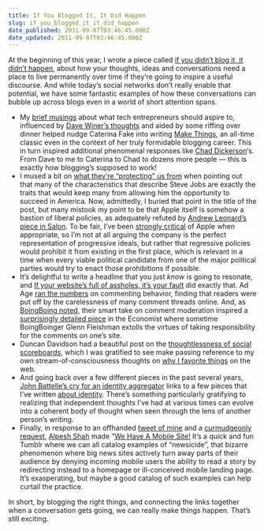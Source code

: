 ```yaml
---
title: If You Blogged It, It Did Happen
slug: if_you_blogged_it_it_did_happen
date_published: 2011-09-07T03:46:45.000Z
date_updated: 2011-09-07T03:46:45.000Z
---
```


At the beginning of this year, I wrote a piece called [if you didn’t blog it, it didn’t happen](http://dashes.com/anil/2011/01/if-you-didnt-blog-it-it-didnt-happen.html), about how your thoughts, ideas and conversations need a place to live permanently over time if they’re going to inspire a useful discourse. And while today’s social networks don’t really enable that potential, we have some fantastic examples of how these conversations can bubble up across blogs even in a world of short attention spans.

- My [brief musings](http://dashes.com/anil/2011/09/the-goal.html) about what tech entrepreneurs should aspire to, influenced by [Dave Winer’s thoughts](http://scripting.com/stories/2011/09/02/mikeArringtonIsTheFutureOf.html) and aided by some riffing over dinner helped nudge Caterina Fake into writing [Make Things](http://caterina.net/wp-archives/98), an all-time classic even in the context of her truly formidable blogging career. This in turn inspired additional phenomenal responses like [Chad Dickerson](http://blog.chaddickerson.com/2011/09/03/making-things-infinite-games-and-fred-brooks/)‘s. From Dave to me to Caterina to Chad to dozens more people — this is exactly how blogging’s supposed to work!
- I mused a bit on [what they’re “protecting” us from](http://dashes.com/anil/2011/08/what-theyre-protecting-us-from.html) when pointing out that many of the characteristics that describe Steve Jobs are exactly the traits that would keep many from allowing him the opportunity to succeed in America. Now, admittedly, I buried that point in the title of the post, but many mistook my point to be that Apple itself is somehow a bastion of liberal policies, as adequately refuted by [Andrew Leonard’s piece in Salon](http://www.salon.com/technology/how_the_world_works/2011/08/23/apple_and_liberal_values/index.html). To be fair, I’ve been [strongly critical](http://dashes.com/anil/2009/07/apple-secrecy-does-not-scale.html) of Apple when appropriate, so I’m not at all arguing the company is the perfect representation of progressive ideals, but rather that regressive policies would prohibit it from existing in the first place, which is relevant in a time when every viable political candidate from one of the major political parties would try to enact those prohibitions if possible.
- It’s delightful to write a headline that you just *know* is going to resonate, and [If your website’s full of assholes, it’s your fault](http://dashes.com/anil/2011/07/if-your-websites-full-of-assholes-its-your-fault.html) did exactly that. Ad Age [ran the numbers](http://adage.com/article/adagestat/63-readers-care-site-comments/229341/) on commenting behavior, finding that readers were put off by the carelessness of many comment threads online. And, as [BoingBoing noted](http://boingboing.net/2011/08/31/rob-interviewed-in-the-economist.html), their smart take on comment moderation inspired a [surprisingly detailed piece](http://www.economist.com/blogs/babbage/2011/08/online-anonymity) in the Economist where sometime BoingBoinger Glenn Fleishman extolls the virtues of taking responsibility for the comments on one’s site.
- Duncan Davidson had a beautiful post on the [thoughtlessness of social scoreboards](http://duncandavidson.com/blog/2011/08/social_score), which I was gratified to see make passing reference to my own stream-of-consciousness thoughts on [why I favorite things](http://dashes.com/anil/2011/06/all-in-favor.html) on the web.
- And going back over a few different pieces in the past several years, [John Battelle’s cry for an identity aggregator](http://battellemedia.com/archives/2011/08/we_need_an_identity_re-aggregator_that_we_control.php) links to a few pieces that I’ve written [about identity](http://dashes.com/tag/identity). There’s something particularly gratifying to realizing that independent thoughts I’ve had at various times can evolve into a coherent body of thought when seen through the lens of another person’s writing.
- Finally, in response to an offhanded [tweet of mine](http://thinkup.dashes.com/post/?t=106426056201871360&amp;n=twitter) and a [curmudgeonly request](http://thinkup.dashes.com/post/?t=106424279876382720&amp;n=twitter), [Alpesh Shah](https://twitter.com/#!/alpesh_shah) made “[We Have A Mobile Site!](http://newsicide.tumblr.com/) It’s a quick and fun Tumblr where we can all catalog examples of “newsicide”, that bizarre phenomenon where big news sites actively turn away parts of their audience by denying incoming mobile users the ability to read a story by redirecting instead to a homepage or ill-conceived mobile landing page. It’s exasperating, but maybe a good catalog of such examples can help curtail the practice.

In short, by blogging the right things, and connecting the links together when a conversation gets going, we can really make things happen. That’s still exciting.
